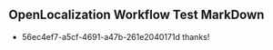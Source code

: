## OpenLocalization Workflow Test MarkDown
* 56ec4ef7-a5cf-4691-a47b-261e2040171d thanks!

<!--HONumber=Aug16_HO3-->


